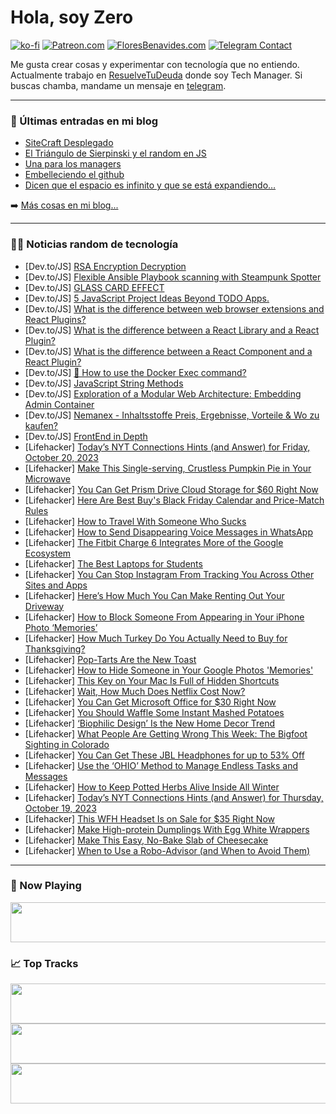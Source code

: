 # Hola, soy Zero

[![ko-fi](https://ko-fi.com/img/githubbutton_sm.svg)](https://ko-fi.com/J3J4N0LUK)
[![Patreon.com](https://img.shields.io/endpoint.svg?url=https%3A%2F%2Fshieldsio-patreon.vercel.app%2Fapi%3Fusername%3Dzerodragon%26type%3Dpatrons&style=for-the-badge)](https://patreon.com/zerodragon)
[![FloresBenavides.com](https://img.shields.io/website?down_message=oops&label=MiBlog&style=for-the-badge&up_message=online&url=https%3A%2F%2Ffloresbenavides.com)](https://floresbenavides.com)
[![Telegram Contact](https://img.shields.io/badge/escr%C3%ADbeme-ZeroDragon-%2326A5E4?style=for-the-badge&logo=telegram)](https://t.me/zerodragon)

Me gusta crear cosas y experimentar con tecnología que no entiendo.
Actualmente trabajo en [ResuelveTuDeuda](http://github.com/resuelve) donde soy Tech Manager.
Si buscas chamba, mandame un mensaje en [telegram](https://t.me/zerodragon).

---

### 📕 Últimas entradas en mi blog
<!-- BLOG-POST-LIST:START -->
- [SiteCraft Desplegado](https://floresbenavides.com/sitecraft-desplegado/)
- [El Triángulo de Sierpinski y el random en JS](https://floresbenavides.com/el-triangulo-de-sierpinski-y-el-random-en-js/)
- [Una para los managers](https://floresbenavides.com/una-para-los-managers/)
- [Embelleciendo el github](https://floresbenavides.com/embelleciendo-el-github/)
- [Dicen que el espacio es infinito y que se está expandiendo…](https://floresbenavides.com/dicen-que-el-espacio-es-infinito-y-que-se-esta-expandiendo/)
<!-- BLOG-POST-LIST:END -->

➡️ [Más cosas en mi blog...](https://floresbenavides.com)

---

### 👨‍💻 Noticias random de tecnología
<!-- TECH-POSTS:START -->
- [Dev.to/JS] [RSA Encryption Decryption](https://dev.to/silvenleaf/rsa-encryption-decryption-1bm8)
- [Dev.to/JS] [Flexible Ansible Playbook scanning with Steampunk Spotter](https://dev.to/xlab_steampunk/flexible-ansible-playbook-scanning-with-steampunk-spotter-2gil)
- [Dev.to/JS] [GLASS CARD EFFECT](https://dev.to/chikucoder/glass-card-effect-33kj)
- [Dev.to/JS] [5 JavaScript Project Ideas Beyond TODO Apps.](https://dev.to/swastikyadav/5-javascript-project-ideas-beyond-todo-apps-h9h)
- [Dev.to/JS] [What is the difference between web browser extensions and React Plugins?](https://dev.to/opensourcee/what-is-the-difference-between-web-browser-extensions-and-react-plugins-16n7)
- [Dev.to/JS] [What is the difference between a React Library and a React Plugin?](https://dev.to/opensourcee/what-is-the-difference-between-a-react-library-and-a-react-plugin-3e9o)
- [Dev.to/JS] [What is the difference between a React Component and a React Plugin?](https://dev.to/opensourcee/what-is-the-difference-between-a-react-component-and-a-react-plugin-2e1g)
- [Dev.to/JS] [🐋 How to use the Docker Exec command?](https://dev.to/refine/how-to-use-the-docker-exec-command-46e9)
- [Dev.to/JS] [JavaScript String Methods](https://dev.to/tanmaycode/javascript-string-methods-3h48)
- [Dev.to/JS] [Exploration of a Modular Web Architecture: Embedding Admin Container](https://dev.to/opensourcee/exploration-of-a-modular-web-architecture-embedding-admin-container-m22)
- [Dev.to/JS] [Nemanex - Inhaltsstoffe Preis, Ergebnisse, Vorteile &amp; Wo zu kaufen?](https://dev.to/pdsakvhda/nemanex-inhaltsstoffe-preis-ergebnisse-vorteile-wo-zu-kaufen-3l7a)
- [Dev.to/JS] [FrontEnd in Depth](https://dev.to/devgancode/frontend-in-depth-28jh)
- [Lifehacker] [Today’s NYT Connections Hints &lpar;and Answer&rpar; for Friday, October 20, 2023](https://lifehacker.com/nyt-connections-answer-today-october-20-2023-1850940875)
- [Lifehacker] [Make This Single-serving, Crustless Pumpkin Pie in Your Microwave](https://lifehacker.com/make-this-single-serving-crustless-pumpkin-pie-in-your-1850943180)
- [Lifehacker] [You Can Get Prism Drive Cloud Storage for $60 Right Now](https://lifehacker.com/you-can-get-prism-drive-cloud-storage-for-60-right-now-1850935644)
- [Lifehacker] [Here Are Best Buy&#39;s Black Friday Calendar and Price-Match Rules](https://lifehacker.com/best-buys-black-friday-calendar-1850942632)
- [Lifehacker] [How to Travel With Someone Who Sucks](https://lifehacker.com/how-to-travel-with-someone-who-sucks-1850937387)
- [Lifehacker] [How to Send Disappearing Voice Messages in WhatsApp](https://lifehacker.com/how-to-send-disappearing-voice-messages-in-whatsapp-1850941975)
- [Lifehacker] [The Fitbit Charge 6 Integrates More of the Google Ecosystem](https://lifehacker.com/fitbit-charge-6-review-1850941537)
- [Lifehacker] [The Best Laptops for Students](https://lifehacker.com/best-laptops-for-kids-1850940357)
- [Lifehacker] [You Can Stop Instagram From Tracking You Across Other Sites and Apps](https://lifehacker.com/you-can-stop-instagram-from-tracking-you-across-other-s-1850941462)
- [Lifehacker] [Here’s How Much You Can Make Renting Out Your Driveway](https://lifehacker.com/here-s-how-much-you-can-make-renting-out-your-driveway-1850941525)
- [Lifehacker] [How to Block Someone From Appearing in Your iPhone Photo ‘Memories’](https://lifehacker.com/how-to-block-someone-from-appearing-in-your-iphone-phot-1850941624)
- [Lifehacker] [How Much Turkey Do You Actually Need to Buy for Thanksgiving?](https://lifehacker.com/how-much-food-do-you-actually-need-for-thanksgiving-1848068486)
- [Lifehacker] [Pop-Tarts Are the New Toast](https://lifehacker.com/pop-tarts-are-the-new-toast-1850941409)
- [Lifehacker] [How to Hide Someone in Your Google Photos &#39;Memories&#39;](https://lifehacker.com/how-to-hide-someone-in-your-google-photos-memories-1850941408)
- [Lifehacker] [This Key on Your Mac Is Full of Hidden Shortcuts](https://lifehacker.com/this-key-on-your-mac-is-full-of-hidden-shortcuts-1850941307)
- [Lifehacker] [Wait, How Much Does Netflix Cost Now?](https://lifehacker.com/wait-how-much-does-netflix-cost-now-1850655093)
- [Lifehacker] [You Can Get Microsoft Office for $30 Right Now](https://lifehacker.com/you-can-get-microsoft-office-for-30-right-now-1850935211)
- [Lifehacker] [You Should Waffle Some Instant Mashed Potatoes](https://lifehacker.com/instant-mashed-potato-waffles-recipe-1850939015)
- [Lifehacker] [‘Biophilic Design’ Is the New Home Decor Trend](https://lifehacker.com/biophilic-design-is-the-new-home-decor-trend-1850939348)
- [Lifehacker] [What People Are Getting Wrong This Week: The Bigfoot Sighting in Colorado](https://lifehacker.com/what-people-are-getting-wrong-this-week-the-bigfoot-si-1850939927)
- [Lifehacker] [You Can Get These JBL Headphones for up to 53% Off](https://lifehacker.com/you-can-get-these-jbl-headphones-for-up-to-53-off-1850939457)
- [Lifehacker] [Use the ‘OHIO’ Method to Manage Endless Tasks and Messages](https://lifehacker.com/use-the-ohio-method-to-manage-endless-tasks-and-messa-1850937350)
- [Lifehacker] [How to Keep Potted Herbs Alive Inside All Winter](https://lifehacker.com/how-to-keep-potted-herbs-alive-inside-all-winter-1850936375)
- [Lifehacker] [Today’s NYT Connections Hints &lpar;and Answer&rpar; for Thursday, October 19, 2023](https://lifehacker.com/nyt-connections-answer-today-october-19-2023-1850937162)
- [Lifehacker] [This WFH Headset Is on Sale for $35 Right Now](https://lifehacker.com/this-wfh-headset-is-on-sale-for-35-right-now-1850931342)
- [Lifehacker] [Make High-protein Dumplings With Egg White Wrappers](https://lifehacker.com/make-high-protein-dumplings-with-egg-white-wrappers-1850939006)
- [Lifehacker] [Make This Easy, No-Bake Slab of Cheesecake](https://lifehacker.com/make-this-casual-no-bake-slab-of-cheesecake-1849816536)
- [Lifehacker] [When to Use a Robo-Advisor &lpar;and When to Avoid Them&rpar;](https://lifehacker.com/when-to-use-a-robo-advisor-and-when-to-avoid-them-1850937460)<!-- TECH-POSTS:END -->

---

### 🎵 Now Playing
<a href="https://spotify-now-playing-dun.vercel.app/now-playing?open"><img src="https://spotify-now-playing-dun.vercel.app/now-playing" width="540" height="64"></a>

### 📈 Top Tracks
<a href="https://spotify-now-playing-dun.vercel.app/top-tracks?i=1&open"><img src="https://spotify-now-playing-dun.vercel.app/top-tracks?i=1" width="540" height="64"></a>
<a href="https://spotify-now-playing-dun.vercel.app/top-tracks?i=2&open"><img src="https://spotify-now-playing-dun.vercel.app/top-tracks?i=2" width="540" height="64"></a>
<a href="https://spotify-now-playing-dun.vercel.app/top-tracks?i=3&open"><img src="https://spotify-now-playing-dun.vercel.app/top-tracks?i=3" width="540" height="64"></a>
